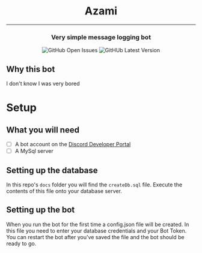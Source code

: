 <div align="center">

# Azami
<hr />

### Very simple message logging bot
![GitHub Open Issues](https://img.shields.io/github/issues-raw/Myuuiii/Azami)
![GitHUb Latest Version](https://img.shields.io/github/v/release/Myuuiii/Azami?label=Latest%20Release)
</div>

## Why this bot
I don't know I was very bored

# Setup

## What you will need
- [ ] A bot account on the [Discord Developer Portal](https://discord.com/developers)
- [ ] A MySql server

## Setting up the database
In this repo's `docs` folder you will find the `createDb.sql` file. 
Execute the contents of this file onto your database server. 

## Setting up the bot
When you run the bot for the first time a config.json file will be created. In this file you need to enter your database credentials and your Bot Token.
You can restart the bot after you've saved the file and the bot should be ready to go. 

